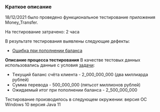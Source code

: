 ### **Краткое описание**
18/12/2021 было проведено функциональное тестирование приложения Money_Transfer.

На тестирование затрачено: 2 часа

В результате тестирования выявлены следующие дефекты:

- [Ошибка при пополнении баланса](https://github.com/yanpilogova/Money_Transfer/issues/1)

**Описание процесса тестирования**
В качестве тестовых данных использовались данные c условия [задачи](https://github.com/netology-code/javaqa-homeworks/blob/master/intro/MERGED.md):

- Tекущий баланс счёта клиента -  2_000_000_000 (два миллиарда рублей)
- Cумма перевода - 500_000_000 (пятьсот миллионов рублей)
- Ожидаемый итог при пополнении баланса - 2_500_000_000

Тестирование производилось в следующем окружении:
версия ОС Windows 10
версия Java 11